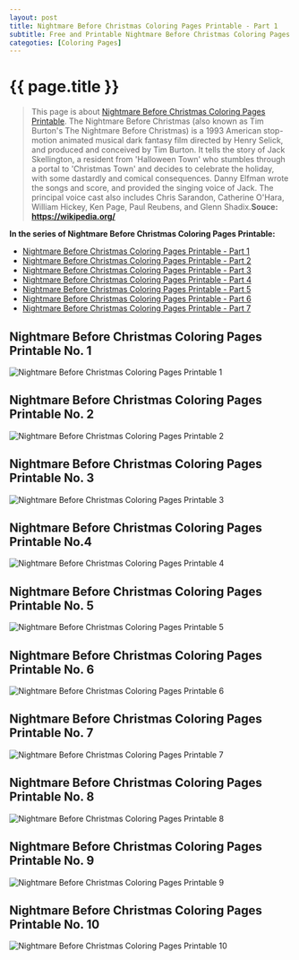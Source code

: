 ```yaml
---
layout: post
title: Nightmare Before Christmas Coloring Pages Printable - Part 1
subtitle: Free and Printable Nightmare Before Christmas Coloring Pages Printable - Part 1
categoties: [Coloring Pages]
---
```

{{ page.title }}
================
> This page is about [Nightmare Before Christmas Coloring Pages Printable](http://autoizipro/). The Nightmare Before Christmas (also known as Tim Burton's The Nightmare Before Christmas) is a 1993 American stop-motion animated musical dark fantasy film directed by Henry Selick, and produced and conceived by Tim Burton. It tells the story of Jack Skellington, a resident from 'Halloween Town' who stumbles through a portal to 'Christmas Town' and decides to celebrate the holiday, with some dastardly and comical consequences. Danny Elfman wrote the songs and score, and provided the singing voice of Jack. The principal voice cast also includes Chris Sarandon, Catherine O'Hara, William Hickey, Ken Page, Paul Reubens, and Glenn Shadix.__Souce: https://wikipedia.org/__

**In the series of Nightmare Before Christmas Coloring Pages Printable:**

* [Nightmare Before Christmas Coloring Pages Printable - Part 1](http://autoizipro/2017/11/18/Nightmare-Before-Christmas-Coloring-Pages-Printable-part-1.html)
* [Nightmare Before Christmas Coloring Pages Printable - Part 2](http://autoizipro/2017/11/18/Nightmare-Before-Christmas-Coloring-Pages-Printable-part-2.html)
* [Nightmare Before Christmas Coloring Pages Printable - Part 3](http://autoizipro/2017/11/18/Nightmare-Before-Christmas-Coloring-Pages-Printable-part-3.html)
* [Nightmare Before Christmas Coloring Pages Printable - Part 4](http://autoizipro/2017/11/18/Nightmare-Before-Christmas-Coloring-Pages-Printable-part-4.html)
* [Nightmare Before Christmas Coloring Pages Printable - Part 5](http://autoizipro/2017/11/18/Nightmare-Before-Christmas-Coloring-Pages-Printable-part-5.html)
* [Nightmare Before Christmas Coloring Pages Printable - Part 6](http://autoizipro/2017/11/18/Nightmare-Before-Christmas-Coloring-Pages-Printable-part-6.html)
* [Nightmare Before Christmas Coloring Pages Printable - Part 7](http://autoizipro/2017/11/18/Nightmare-Before-Christmas-Coloring-Pages-Printable-part-7.html)
## Nightmare Before Christmas Coloring Pages Printable No. 1
![Nightmare Before Christmas Coloring Pages Printable 1](http://autoizipro/img/Nightmare-Before-Christmas-Coloring-Pages-Printable%20(1).jpg "Nightmare Before Christmas Coloring Pages Printable 1")

## Nightmare Before Christmas Coloring Pages Printable No. 2
![Nightmare Before Christmas Coloring Pages Printable 2](http://autoizipro/img/Nightmare-Before-Christmas-Coloring-Pages-Printable%20(2).jpg "Nightmare Before Christmas Coloring Pages Printable 2")

## Nightmare Before Christmas Coloring Pages Printable No. 3
![Nightmare Before Christmas Coloring Pages Printable 3](http://autoizipro/img/Nightmare-Before-Christmas-Coloring-Pages-Printable%20(3).jpg "Nightmare Before Christmas Coloring Pages Printable 3")

## Nightmare Before Christmas Coloring Pages Printable No.4
![Nightmare Before Christmas Coloring Pages Printable 4](http://autoizipro/img/Nightmare-Before-Christmas-Coloring-Pages-Printable%20(4).jpg "Nightmare Before Christmas Coloring Pages Printable 4")

<script async src="//pagead2.googlesyndication.com/pagead/js/adsbygoogle.js"></script> <!-- AdsTextOnly-autoizi --> <ins class="adsbygoogle" style="display:block" data-ad-client="ca-pub-6753140515841889" data-ad-slot="9107959873" data-ad-format="auto"></ins><script>(adsbygoogle = window.adsbygoogle || []).push({});</script>

## Nightmare Before Christmas Coloring Pages Printable No. 5
![Nightmare Before Christmas Coloring Pages Printable 5](http://autoizipro/img/Nightmare-Before-Christmas-Coloring-Pages-Printable%20(5).jpg "Nightmare Before Christmas Coloring Pages Printable 5")

## Nightmare Before Christmas Coloring Pages Printable No. 6
![Nightmare Before Christmas Coloring Pages Printable 6](http://autoizipro/img/Nightmare-Before-Christmas-Coloring-Pages-Printable%20(6).jpg "Nightmare Before Christmas Coloring Pages Printable 6")

## Nightmare Before Christmas Coloring Pages Printable No. 7
![Nightmare Before Christmas Coloring Pages Printable 7](http://autoizipro/img/Nightmare-Before-Christmas-Coloring-Pages-Printable%20(7).jpg "Nightmare Before Christmas Coloring Pages Printable 7")

## Nightmare Before Christmas Coloring Pages Printable No. 8
![Nightmare Before Christmas Coloring Pages Printable 8](http://autoizipro/img/Nightmare-Before-Christmas-Coloring-Pages-Printable%20(8).jpg "Nightmare Before Christmas Coloring Pages Printable 8")

<script async src="//pagead2.googlesyndication.com/pagead/js/adsbygoogle.js"></script> <!-- AdsTextOnly-autoizi --> <ins class="adsbygoogle" style="display:block" data-ad-client="ca-pub-6753140515841889" data-ad-slot="9107959873" data-ad-format="auto"></ins><script>(adsbygoogle = window.adsbygoogle || []).push({});</script>

## Nightmare Before Christmas Coloring Pages Printable No. 9
![Nightmare Before Christmas Coloring Pages Printable 9](http://autoizipro/img/Nightmare-Before-Christmas-Coloring-Pages-Printable%20(9).jpg "Nightmare Before Christmas Coloring Pages Printable 9")

## Nightmare Before Christmas Coloring Pages Printable No. 10
![Nightmare Before Christmas Coloring Pages Printable 10](http://autoizipro/img/Nightmare-Before-Christmas-Coloring-Pages-Printable%20(10).jpg "Nightmare Before Christmas Coloring Pages Printable 10")
